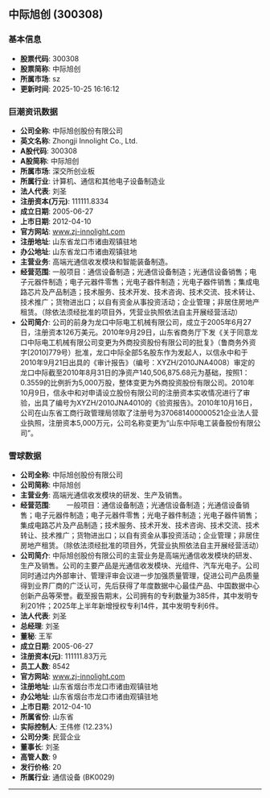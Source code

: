 ## 中际旭创 (300308)

### 基本信息

- **股票代码**: 300308
- **股票简称**: 中际旭创
- **所属市场**: sz
- **更新时间**: 2025-10-25 16:16:12

### 巨潮资讯数据

- **公司全称**: 中际旭创股份有限公司
- **英文名称**: Zhongji Innolight Co., Ltd.
- **A股代码**: 300308
- **A股简称**: 中际旭创
- **所属市场**: 深交所创业板
- **所属行业**: 计算机、通信和其他电子设备制造业
- **法人代表**: 刘圣
- **注册资本(万元)**: 111111.8334
- **成立日期**: 2005-06-27
- **上市日期**: 2012-04-10
- **官方网站**: www.zj-innolight.com
- **注册地址**: 山东省龙口市诸由观镇驻地
- **办公地址**: 山东省龙口市诸由观镇驻地
- **主营业务**: 高端光通信收发模块和智能装备制造。
- **经营范围**: 一般项目：通信设备制造；光通信设备制造；光通信设备销售；电子元器件制造；电子元器件零售；光电子器件制造；光电子器件销售；集成电路芯片及产品制造；技术服务、技术开发、技术咨询、技术交流、技术转让、技术推广；货物进出口；以自有资金从事投资活动；企业管理；非居住房地产租赁。（除依法须经批准的项目外，凭营业执照依法自主开展经营活动）
- **公司简介**: 公司的前身为龙口中际电工机械有限公司，成立于2005年6月27日，注册资本126万美元。2010年9月29日，山东省商务厅下发《关于同意龙口中际电工机械有限公司变更为外商投资股份有限公司的批复》（鲁商务外资字[2010]779号）批准，龙口中际全部5名股东作为发起人，以信永中和于2010年9月21日出具的《审计报告》（编号：XYZH/2010JNA4008）审定的龙口中际截至2010年8月31日的净资产140,506,875.68元为基础，按照1：0.3559的比例折为5,000万股，整体变更为外商投资股份有限公司。2010年10月9日，信永中和对申请设立股份有限公司的注册资本实收情况进行了审验，出具了编号为XYZH/2010JNA4010的《验资报告》。2010年10月16日，公司在山东省工商行政管理局领取了注册号为370681400000521企业法人营业执照，注册资本5,000万元，公司名称变更为“山东中际电工装备股份有限公司”。

### 雪球数据

- **公司全称**: 中际旭创股份有限公司
- **公司简称**: 中际旭创
- **主营业务**: 高端光通信收发模块的研发、生产及销售。
- **经营范围**: 　　一般项目：通信设备制造；光通信设备制造；光通信设备销售；电子元器件制造；电子元器件零售；光电子器件制造；光电子器件销售；集成电路芯片及产品制造；技术服务、技术开发、技术咨询、技术交流、技术转让、技术推广；货物进出口；以自有资金从事投资活动；企业管理；非居住房地产租赁。（除依法须经批准的项目外，凭营业执照依法自主开展经营活动）
- **公司简介**: 中际旭创股份有限公司的主营业务是高端光通信收发模块的研发、生产及销售。公司的主要产品是光通信收发模块、光组件、汽车光电子。公司同时通过内外部审计、管理评审会议进一步加强质量管理，促进公司产品质量得到业界厂商的广泛认可，先后获得了年度数据中心最佳产品、中国数据中心创新产品等荣誉。截至报告期末，公司拥有的专利数量为385件，其中发明专利201件；2025年上半年新增授权专利14件，其中发明专利6件。
- **法人代表**: 刘圣
- **总经理**: 刘圣
- **董秘**: 王军
- **成立日期**: 2005-06-27
- **注册资本(元)**: 111111.83万元
- **员工人数**: 8542
- **官方网站**: www.zj-innolight.com
- **注册地址**: 山东省烟台市龙口市诸由观镇驻地
- **办公地址**: 山东省烟台市龙口市诸由观镇驻地
- **上市日期**: 2012-04-10
- **所属省份**: 山东省
- **实际控制人**: 王伟修 (12.23%)
- **公司分类**: 民营企业
- **董事长**: 刘圣
- **高管人数**: 9
- **发行价格**: 20
- **所属行业**: 通信设备 (BK0029)

---